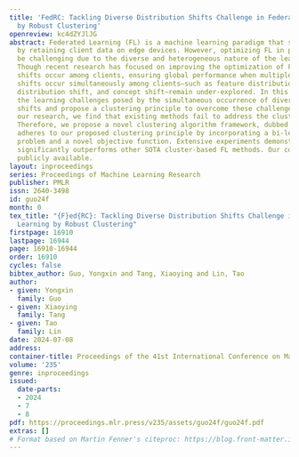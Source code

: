 ```yaml
---
title: 'FedRC: Tackling Diverse Distribution Shifts Challenge in Federated Learning
  by Robust Clustering'
openreview: kc4dZYJlJG
abstract: Federated Learning (FL) is a machine learning paradigm that safeguards privacy
  by retaining client data on edge devices. However, optimizing FL in practice can
  be challenging due to the diverse and heterogeneous nature of the learning system.
  Though recent research has focused on improving the optimization of FL when distribution
  shifts occur among clients, ensuring global performance when multiple types of distribution
  shifts occur simultaneously among clients—such as feature distribution shift, label
  distribution shift, and concept shift—remain under-explored. In this paper, we identify
  the learning challenges posed by the simultaneous occurrence of diverse distribution
  shifts and propose a clustering principle to overcome these challenges. Through
  our research, we find that existing methods fail to address the clustering principle.
  Therefore, we propose a novel clustering algorithm framework, dubbed as FedRC, which
  adheres to our proposed clustering principle by incorporating a bi-level optimization
  problem and a novel objective function. Extensive experiments demonstrate that FedRC
  significantly outperforms other SOTA cluster-based FL methods. Our code will be
  publicly available.
layout: inproceedings
series: Proceedings of Machine Learning Research
publisher: PMLR
issn: 2640-3498
id: guo24f
month: 0
tex_title: "{F}ed{RC}: Tackling Diverse Distribution Shifts Challenge in Federated
  Learning by Robust Clustering"
firstpage: 16910
lastpage: 16944
page: 16910-16944
order: 16910
cycles: false
bibtex_author: Guo, Yongxin and Tang, Xiaoying and Lin, Tao
author:
- given: Yongxin
  family: Guo
- given: Xiaoying
  family: Tang
- given: Tao
  family: Lin
date: 2024-07-08
address:
container-title: Proceedings of the 41st International Conference on Machine Learning
volume: '235'
genre: inproceedings
issued:
  date-parts:
  - 2024
  - 7
  - 8
pdf: https://proceedings.mlr.press/v235/assets/guo24f/guo24f.pdf
extras: []
# Format based on Martin Fenner's citeproc: https://blog.front-matter.io/posts/citeproc-yaml-for-bibliographies/
---
```

